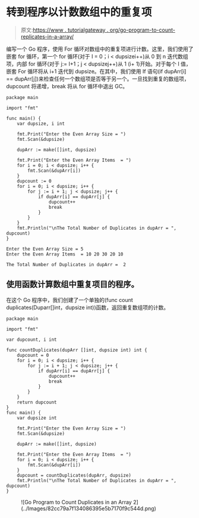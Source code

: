 # 转到程序以计数数组中的重复项

> 原文:[https://www . tutorialgateway . org/go-program-to-count-replicates-in-a-array/](https://www.tutorialgateway.org/go-program-to-count-duplicates-in-an-array/)

编写一个 Go 程序，使用 For 循环对数组中的重复项进行计数。这里，我们使用了嵌套 for 循环，第一个 for 循环(对于 I = 0；i < dupsizei++)从 0 到 n 迭代数组项，内部 for 循环(对于 j:= I+1；j < dupsizej++)从 1 (i+ 1)开始。对于每个 I 值，嵌套 For 循环将从 i+1 迭代到 dupsize。在其中，我们使用 If 语句(if dupArr[i] == dupArr[j])来检查任何一个数组项是否等于另一个。一旦找到重复的数组项，dupcount 将递增，break 将从 for 循环中退出 GC。

```
package main

import "fmt"

func main() {
    var dupsize, i int

    fmt.Print("Enter the Even Array Size = ")
    fmt.Scan(&dupsize)

    dupArr := make([]int, dupsize)

    fmt.Print("Enter the Even Array Items  = ")
    for i = 0; i < dupsize; i++ {
        fmt.Scan(&dupArr[i])
    }
    dupcount := 0
    for i = 0; i < dupsize; i++ {
        for j := i + 1; j < dupsize; j++ {
            if dupArr[i] == dupArr[j] {
                dupcount++
                break
            }
        }
    }
    fmt.Println("\nThe Total Number of Duplicates in dupArr = ", dupcount)
}
```

```
Enter the Even Array Size = 5
Enter the Even Array Items  = 10 20 30 20 10

The Total Number of Duplicates in dupArr =  2
```

## 使用函数计算数组中重复项目的程序。

在这个 Go 程序中，我们创建了一个单独的(func count duplicates(Duparr[]int，dupsize int))函数，返回重复数组项的计数。

```
package main

import "fmt"

var dupcount, i int

func countDuplicates(dupArr []int, dupsize int) int {
    dupcount = 0
    for i = 0; i < dupsize; i++ {
        for j := i + 1; j < dupsize; j++ {
            if dupArr[i] == dupArr[j] {
                dupcount++
                break
            }
        }
    }
    return dupcount
}
func main() {
    var dupsize int

    fmt.Print("Enter the Even Array Size = ")
    fmt.Scan(&dupsize)

    dupArr := make([]int, dupsize)

    fmt.Print("Enter the Even Array Items  = ")
    for i = 0; i < dupsize; i++ {
        fmt.Scan(&dupArr[i])
    }
    dupcount = countDuplicates(dupArr, dupsize)
    fmt.Println("\nThe Total Number of Duplicates in dupArr = ", dupcount)
}
```

<figure class="wp-block-image size-large">![Go Program to Count Duplicates in an Array 2](../Images/82cc79a7f134086395e5b7170f9c544d.png)</figure>